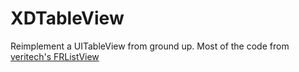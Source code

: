 # XDTableView
Reimplement a UITableView from ground up. Most of the code from [veritech's FRListView](https://github.com/veritech/FRListView)

